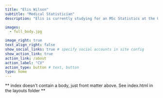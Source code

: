 ```yaml
---
title: "Elis Wilson"
subtitle: "Medical Statistician"
description: "Elis is currently studying for an MSc Statistics at the University of Warwick. His primary research interests include reweighting methods and treatment-switching in clinical trials. Elis is also interested in student engagement, having worked across both student unions and university projects."

images:
  - full_body.jpg

image_right: true
text_align_right: false
show_social_links: true # specify social accounts in site config
show_action_link: true
action_link: /about
action_label: "CV"
action_type: button # text, button
type: home
---
```


** index doesn't contain a body, just front matter above.
See index.html in the layouts folder **
